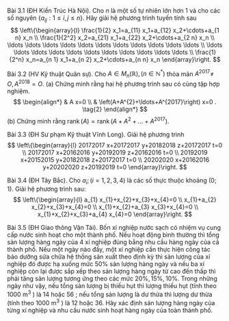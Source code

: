 Bài 3.1 (ĐH Kiến Trúc Hà Nội). Cho $n$ là một số tự nhiên lớn hơn 1 và cho các số nguyên $\left\{a_{i j}: 1 \leq i, j \leq n\right\}$. Hãy giải hệ phương trình tuyến tính sau
$$
\left\{\begin{array}{l}
\frac{1}{2} x_1=a_{11} x_1+a_{12} x_2+\cdots+a_{1 n} x_n \\
\frac{1}{2^2} x_2=a_{21} x_1+a_{22} x_2+\cdots+a_{2 n} x_n \\
\ldots \ldots \ldots \ldots \ldots \ldots \ldots \ldots \ldots \ldots \ldots \\ 
\ldots \ldots \ldots \ldots \ldots \ldots \ldots \ldots \ldots \ldots \ldots \\ 
\frac{1}{2^n} x_n=a_{n 1} x_1+a_{n 2} x_2+\cdots+a_{n n} x_n
\end{array}\right.
$$

Bài 3.2 (HV Kỹ thuật Quân sự). Cho $A \in M_{n}(\mathbb{R}),\left(n \in \mathbb{N}^{*}\right)$ thỏa mãn $A^{2017} \neq$ $O, A^{2018}=O$.
(a) Chứng minh rằng hai hệ phương trình sau có cùng tập hợp nghiệm.
$$
\begin{align*}
& A x=0 \\
& \left(A+A^{2}+\ldots+A^{2017}\right) x=0 . \tag{2}
\end{align*}
$$
(b) Chứng minh rằng $\operatorname{rank}(A)=\operatorname{rank}\left(A+A^{2}+\ldots+A^{2017}\right)$.

Bài 3.3 (ĐH Sư phạm Kỹ thuật Vĩnh Long). Giải hệ phương trình
$$
\left\{\begin{array}{l}
20172017 x+20172017 y+20182018 z+20172017 t=0 \\
20172017 x+20162016 y+20192019 z+20162016 t=0 \\
20192019 x+20152015 y+20182018 z+20172017 t=0 \\
20202020 x+20162016 y+20202020 z+20192019 t=0
\end{array}\right.
$$

Bài 3.4 (ĐH Tây Bắc). Cho $a_{i} ;(i=1,2,3,4)$ là các số thực thuộc khoảng $(0 ; 1)$. Giải hệ phương trình sau:
$$
\left\{\begin{array}{l}
a_{1} x_{1}+x_{2}+x_{3}+x_{4}=0 \\
x_{1}+a_{2} x_{2}+x_{3}+x_{4}=0 \\
x_{1}+x_{2}+a_{3} x_{3}+x_{4}=0 \\
x_{1}+x_{2}+x_{3}+a_{4} x_{4}=0
\end{array}\right.
$$

Bài 3.5 (ĐH Giao thông Vận Tải). Bốn xí nghiệp nước sạch có nhiệm vụ cung cấp nước sinh hoạt cho một thành phố. Nếu hoạt động bình thường thì tổng sản lượng hàng ngày của 4 xí nghiệp đúng bằng nhu cầu hàng ngày của cả thành phố. Nếu một ngày nào đấy, một xí nghiệp cần thực hiện công tác bảo dưỡng sửa chữa hệ thống sản xuất theo định kỳ thì sản lượng của xí nghiệp đó được hạ xuống mức $50 \%$ sản lượng hàng ngày và nếu ba xí nghiệp còn lại được sắp xếp theo sản lượng hàng ngày từ cao đến thấp thì phải tăng sản lượng tương ứng theo các mức $20 \%, 15 \%, 10 \%$. Trong những ngày như vậy, nếu tổng sản lượng bị thiếu hụt thì lượng thiếu hụt (tính theo $1000 \mathrm{~m}^3$ ) là 14 hoặc 56 ; nếu tổng sản lượng là dư thừa thì lượng dư thừa (tính theo $1000 \mathrm{~m}^3$ ) là 12 hoặc 36. Hãy xác định sản lượng hàng ngày của từng xí nghiệp và nhu cầu nước sinh hoạt hàng ngày của toàn thành phố.